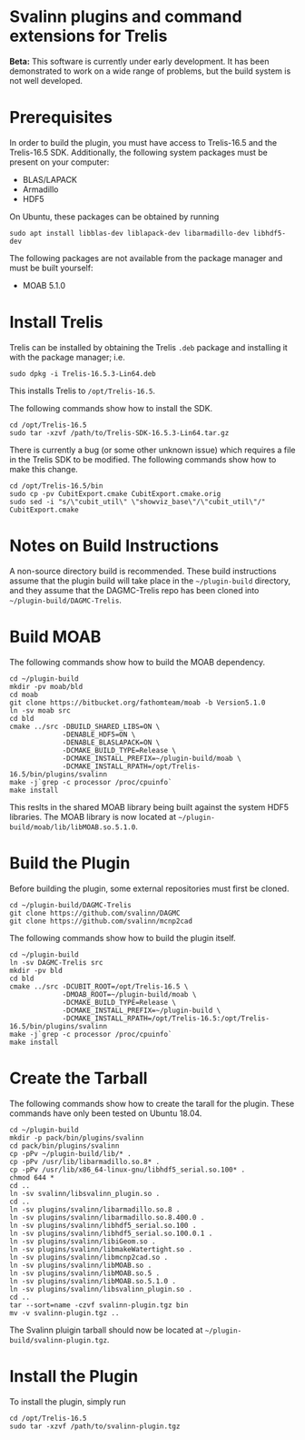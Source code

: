 Svalinn plugins and command extensions for Trelis
=================================================

**Beta:** This software is currently under early development.  It has been
demonstrated to work on a wide range of problems, but the build system is not
well developed.

Prerequisites
=============

In order to build the plugin, you must have access to Trelis-16.5 and the
Trelis-16.5 SDK. Additionally, the following system packages must be present on
your computer:

* BLAS/LAPACK
* Armadillo
* HDF5

On Ubuntu, these packages can be obtained by running

```
sudo apt install libblas-dev liblapack-dev libarmadillo-dev libhdf5-dev
```

The following packages are not available from the package manager and must be
built yourself:

* MOAB 5.1.0

Install Trelis
==============

Trelis can be installed by obtaining the Trelis `.deb` package and installing it
with the package manager; i.e.

```
sudo dpkg -i Trelis-16.5.3-Lin64.deb
```

This installs Trelis to `/opt/Trelis-16.5`.

The following commands show how to install the SDK.

```
cd /opt/Trelis-16.5
sudo tar -xzvf /path/to/Trelis-SDK-16.5.3-Lin64.tar.gz
```

There is currently a bug (or some other unknown issue) which requires a file in
the Trelis SDK to be modified. The following commands show how to make this
change.

```
cd /opt/Trelis-16.5/bin
sudo cp -pv CubitExport.cmake CubitExport.cmake.orig
sudo sed -i "s/\"cubit_util\" \"showviz_base\"/\"cubit_util\"/" CubitExport.cmake
```

Notes on Build Instructions
===========================

A non-source directory build is recommended. These build instructions assume
that the plugin build will take place in the `~/plugin-build` directory, and
they assume that the DAGMC-Trelis repo has been cloned into
`~/plugin-build/DAGMC-Trelis`.

Build MOAB
==========

The following commands show how to build the MOAB dependency.

```
cd ~/plugin-build
mkdir -pv moab/bld
cd moab
git clone https://bitbucket.org/fathomteam/moab -b Version5.1.0
ln -sv moab src
cd bld
cmake ../src -DBUILD_SHARED_LIBS=ON \
             -DENABLE_HDF5=ON \
             -DENABLE_BLASLAPACK=ON \
             -DCMAKE_BUILD_TYPE=Release \
             -DCMAKE_INSTALL_PREFIX=~/plugin-build/moab \
             -DCMAKE_INSTALL_RPATH=/opt/Trelis-16.5/bin/plugins/svalinn
make -j`grep -c processor /proc/cpuinfo`
make install
```

This reslts in the shared MOAB library being built against the system HDF5
libraries. The MOAB library is now located at
`~/plugin-build/moab/lib/libMOAB.so.5.1.0`.

Build the Plugin
================

Before building the plugin, some external repositories must first be cloned.

```
cd ~/plugin-build/DAGMC-Trelis
git clone https://github.com/svalinn/DAGMC
git clone https://github.com/svalinn/mcnp2cad
```

The following commands show how to build the plugin itself.

```
cd ~/plugin-build
ln -sv DAGMC-Trelis src
mkdir -pv bld
cd bld
cmake ../src -DCUBIT_ROOT=/opt/Trelis-16.5 \
             -DMOAB_ROOT=~/plugin-build/moab \
             -DCMAKE_BUILD_TYPE=Release \
             -DCMAKE_INSTALL_PREFIX=~/plugin-build \
             -DCMAKE_INSTALL_RPATH=/opt/Trelis-16.5:/opt/Trelis-16.5/bin/plugins/svalinn
make -j`grep -c processor /proc/cpuinfo`
make install
```

Create the Tarball
==================

The following commands show how to create the tarall for the plugin. These
commands have only been tested on Ubuntu 18.04.

```
cd ~/plugin-build
mkdir -p pack/bin/plugins/svalinn
cd pack/bin/plugins/svalinn
cp -pPv ~/plugin-build/lib/* .
cp -pPv /usr/lib/libarmadillo.so.8* .
cp -pPv /usr/lib/x86_64-linux-gnu/libhdf5_serial.so.100* .
chmod 644 *
cd ..
ln -sv svalinn/libsvalinn_plugin.so .
cd ..
ln -sv plugins/svalinn/libarmadillo.so.8 .
ln -sv plugins/svalinn/libarmadillo.so.8.400.0 .
ln -sv plugins/svalinn/libhdf5_serial.so.100 .
ln -sv plugins/svalinn/libhdf5_serial.so.100.0.1 .
ln -sv plugins/svalinn/libiGeom.so .
ln -sv plugins/svalinn/libmakeWatertight.so .
ln -sv plugins/svalinn/libmcnp2cad.so .
ln -sv plugins/svalinn/libMOAB.so .
ln -sv plugins/svalinn/libMOAB.so.5 .
ln -sv plugins/svalinn/libMOAB.so.5.1.0 .
ln -sv plugins/svalinn/libsvalinn_plugin.so .
cd ..
tar --sort=name -czvf svalinn-plugin.tgz bin
mv -v svalinn-plugin.tgz ..
```

The Svalinn pluigin tarball should now be located at
`~/plugin-build/svalinn-plugin.tgz`.

Install the Plugin
==================

To install the plugin, simply run

```
cd /opt/Trelis-16.5
sudo tar -xzvf /path/to/svalinn-plugin.tgz
```
